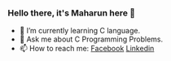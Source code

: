 ### Hello there, it's Maharun here 👋

- 🌱 I’m currently learning C language.
- 💬 Ask me about C Programming Problems.
- 📫 How to reach me:
      [Facebook](https://www.facebook.com/maharun0/)
      [Linkedin](https://www.linkedin.com/in/maharun/)

